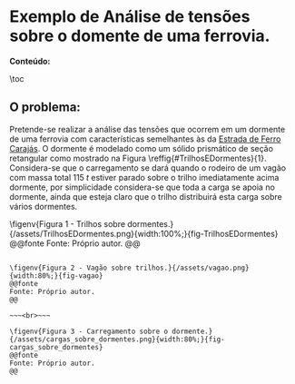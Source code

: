 

# Exemplo de Análise de tensões sobre o domente de uma ferrovia.

**Conteúdo:**

\toc

## O problema:

Pretende-se realizar a análise das tensões que ocorrem em um dormente de uma ferrovia com características semelhantes às da [Estrada de Ferro Carajás](https://pt.wikipedia.org/wiki/Estrada_de_Ferro_Caraj%C3%A1s). O dormente é modelado como um sólido prismático de seção retangular como mostrado na Figura \reffig{#TrilhosEDormentes}{1}. Considera-se que o carregamento se dará quando o rodeiro de um vagão com massa total $115\;t$ estiver parado sobre o trilho imediatamente acima dormente, por simplicidade considera-se que toda a carga se apoia no dormente, ainda que esteja claro que o trilho distribuirá esta carga sobre vários dormentes.

\figenv{Figura 1 - Trilhos sobre dormentes.}{/assets/TrilhosEDormentes.png}{width:100%;}{fig-TrilhosEDormentes}
@@fonte
Fonte: Próprio autor.
@@

~~~<br>~~~

\figenv{Figura 2 - Vagão sobre trilhos.}{/assets/vagao.png}{width:80%;}{fig-vagao}
@@fonte
Fonte: Próprio autor.
@@

~~~<br>~~~

\figenv{Figura 3 - Carregamento sobre o dormente.}{/assets/cargas_sobre_dormentes.png}{width:80%;}{fig-cargas_sobre_dormentes}
@@fonte
Fonte: Próprio autor.
@@
